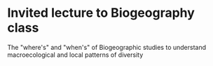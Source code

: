 # Invited lecture to Biogeography class

The "where's" and "when's" of Biogeographic studies to understand macroecological and local patterns of diversity